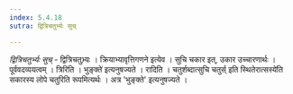 ```yaml
---
index: 5.4.18
sutra: द्वित्रिचतुर्भ्यः सुच्

---
```

_द्वित्रिचतुर्भ्यः सुच्_ - द्वित्रिचतुभ्र्यः । क्रियाभ्यावृत्तिगणने इत्येव । सुचि चकार इत्, उकार उच्चारणार्थः । पूर्ववदव्ययत्वम् । त्रिरिति । भुङ्क्ते॑ इत्यनुषज्यते । रादिति । चतुर्शब्दात्सुचि चतुर्स् इति स्थितेरात्सस्ये॑ति सकारस्य लोपे चतुरिति रूपमित्यर्थः । अत्र 'भुङ्क्ते' इत्यनुषज्यते ।